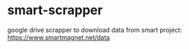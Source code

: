 # smart-scrapper
google drive scrapper to download data from smart project:
https://www.smartmagnet.net/data
